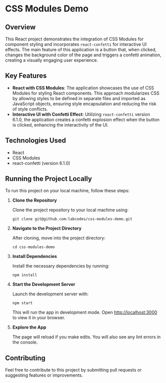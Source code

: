 # CSS Modules Demo

## Overview

This React project demonstrates the integration of CSS Modules for component styling and incorporates `react-confetti` for interactive UI effects. The main feature of this application is a button that, when clicked, changes the background color of the page and triggers a confetti animation, creating a visually engaging user experience.

## Key Features

- **React with CSS Modules**: The application showcases the use of CSS Modules for styling React components. This approach modularizes CSS by allowing styles to be defined in separate files and imported as JavaScript objects, ensuring style encapsulation and reducing the risk of style conflicts.
- **Interactive UI with Confetti Effect**: Utilizing `react-confetti` version 6.1.0, the application creates a confetti explosion effect when the button is clicked, enhancing the interactivity of the UI.

## Technologies Used

- React
- CSS Modules
- react-confetti (version 6.1.0)

## Running the Project Locally

To run this project on your local machine, follow these steps:

1. **Clone the Repository**
   
   Clone the project repository to your local machine using:
   ```
   git clone git@github.com:labcodes/css-modules-demo.git
   ```

2. **Navigate to the Project Directory**
   
   After cloning, move into the project directory:
   ```
   cd css-modules-demo
   ```

3. **Install Dependencies**
   
   Install the necessary dependencies by running:
   ```
   npm install
   ```

4. **Start the Development Server**
   
   Launch the development server with:
   ```
   npm start
   ```
   This will run the app in development mode. Open [http://localhost:3000](http://localhost:3000) to view it in your browser.

5. **Explore the App**
   
   The page will reload if you make edits. You will also see any lint errors in the console.

## Contributing

Feel free to contribute to this project by submitting pull requests or suggesting features or improvements.
